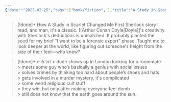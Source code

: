 ```yaml
---
{"date":"2025-02-25","tags":["book/fiction", ],"title":"A Study in Scarlet","subtitle":null,"author":"[[Arthur Conan Doyle]]","description":"Introduction by Anne Perry Includes newly commissioned endnotes In 1887, a young Arthur Conan Doyle published A Study in Scarlet, creating an international icon in the quick-witted sleuth Sherlock Holmes. In this very first Holmes mystery, the detective introduces himself to Dr. John H. Watson with the puzzling line “You have been in Afghanistan, I perceive,” and so begins Watson’s, and the world’s, fascination with this enigmatic character. In A Study in Scarlet, Doyle presents two equally perplexing mysteries for Holmes to solve one a murder that takes place in the shadowy outskirts of London, in a locked room where the haunting word Rache is written upon the wall, the other a kidnapping set in the American West. Picking up the “scarlet thread of murder running through the colourless skein of life,” Holmes demonstrates his uncanny knack for finding the truth, tapping into powers of deduction that still captivate readers today.","publisher":"Modern Library","publishDate":"2007-12-18","totalPage":162,"isbn10":307430480,"isbn13":9780307430489,"topic":"[[Mistery]]","start":"2013-08-25","finish":"2013-12-25","publish":true,"PassFrontmatter":true}
---
```


>[!done]+ How A Study in Scarlet Changed Me
> First Sherlock story I read, and man, it's a classic. [[Arthur Conan Doyle\|Doyle]]'s creativity with Sherlock's deductions is unmatched. It probably planted the seed for my brief “I want to be a forensic expert” phase. Taught me to look deeper at the world, like figuring out someone's height from the size of their feet—who knew?

>[!done]+ eli5.txt
>\> dude shows up in London looking for a roommate<br>
>\> meets some guy who’s basically a genius with social issues <br>
>\> solves crimes by thinking too hard about people’s shoes and hats <br>
>\> gets involved in a murder mystery, it's complicated <br>
>\> some weird religious cult stuff <br>
>\> they win, but only after making everyone feel dumb <br>
>\> still does not know that the earth goes around the sun.<br>